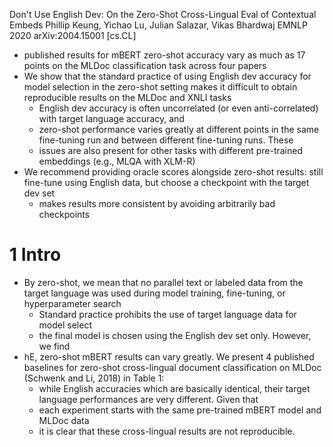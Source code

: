 Don't Use English Dev: On the Zero-Shot Cross-Lingual Eval of Contextual Embeds
Phillip Keung, Yichao Lu, Julian Salazar, Vikas Bhardwaj
EMNLP 2020 arXiv:2004.15001 [cs.CL]

* published results for mBERT zero-shot accuracy vary as much as 17 points on
  the MLDoc classification task across four papers
* We show that the standard practice of using English dev accuracy for model
  selection in the zero-shot setting makes it difficult to obtain reproducible
  results on the MLDoc and XNLI tasks
  * English dev accuracy is often uncorrelated (or even anti-correlated) with
    target language accuracy, and
  * zero-shot performance varies greatly at different points in the same
    fine-tuning run and between different fine-tuning runs. These
  * issues are also present for other tasks with different pre-trained
    embeddings (e.g., MLQA with XLM-R)
* We recommend providing oracle scores alongside zero-shot results: still
  fine-tune using English data, but choose a checkpoint with the target dev set
  * makes results more consistent by avoiding arbitrarily bad checkpoints

# 1 Intro

* By zero-shot, we mean that no parallel text or labeled data from the target
  language was used during model training, fine-tuning, or hyperparameter search
  * Standard practice prohibits the use of target language data for model select
  * the final model is chosen using the English dev set only.  However, we find
* hE, zero-shot mBERT results can vary greatly. We present 4 published baselines
  for zero-shot cross-lingual document classification on MLDoc (Schwenk and Li,
  2018) in Table 1:
  * while English accuracies which are basically identical, their
    target language performances are very different. Given that
  * each experiment starts with the same pre-trained mBERT model and MLDoc data
  * it is clear that these cross-lingual results are not reproducible.
